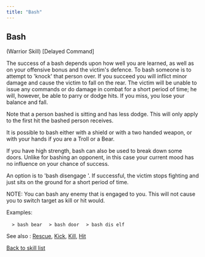 ```yaml
---
title: "Bash"
---
```


## Bash

(Warrior Skill) \[Delayed Command\]

The success of a bash depends upon how well you are learned, as well as
on your offensive bonus and the victim's defence. To bash someone is to
attempt to 'knock' that person over. If you succeed you will inflict
minor damage and cause the victim to fall on the rear. The victim will
be unable to issue any commands or do damage in combat for a short
period of time; he will, however, be able to parry or dodge hits. If you
miss, you lose your balance and fall.

Note that a person bashed is sitting and has less dodge. This will only
apply to the first hit the bashed person receives.

It is possible to bash either with a shield or with a two handed weapon,
or with your hands if you are a Troll or a Bear.

If you have high strength, bash can also be used to break down some
doors. Unlike for bashing an opponent, in this case your current mood
has no influence on your chance of success.

An option is to 'bash disengage <name>'. If successful, the victim stops
fighting and just sits on the ground for a short period of time.

NOTE: You can bash any enemy that is engaged to you. This will not cause
you to switch target as kill or hit would.

Examples:

`  > bash bear`
`  > bash door`
`  > bash dis elf`

See also : [Rescue](Rescue "wikilink"), [Kick](Kick "wikilink"),
[Kill](Kill "wikilink"), [Hit](Hit "wikilink")

[Back to skill list](Skill "wikilink")